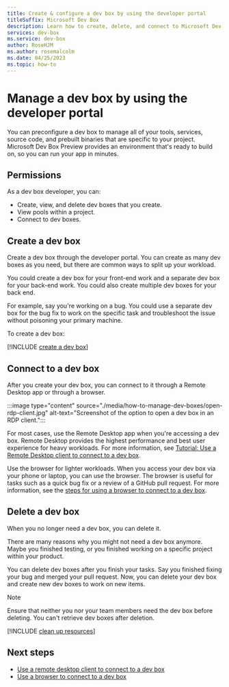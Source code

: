 ```yaml
---
title: Create & configure a dev box by using the developer portal
titleSuffix: Microsoft Dev Box
description: Learn how to create, delete, and connect to Microsoft Dev Box Preview dev boxes by using the developer portal.
services: dev-box
ms.service: dev-box
author: RoseHJM
ms.author: rosemalcolm
ms.date: 04/25/2023
ms.topic: how-to
---
```


# Manage a dev box by using the developer portal

You can preconfigure a dev box to manage all of your tools, services, source code, and prebuilt binaries that are specific to your project. Microsoft Dev Box Preview provides an environment that's ready to build on, so you can run your app in minutes.

## Permissions

As a dev box developer, you can:

- Create, view, and delete dev boxes that you create.
- View pools within a project.
- Connect to dev boxes.

## Create a dev box

Create a dev box through the developer portal. You can create as many dev boxes as you need, but there are common ways to split up your workload.

You could create a dev box for your front-end work and a separate dev box for your back-end work. You could also create multiple dev boxes for your back end.

For example, say you're working on a bug. You could use a separate dev box for the bug fix to work on the specific task and troubleshoot the issue without poisoning your primary machine.

To create a dev box:

[!INCLUDE [create a dev box](./includes/create-dev-box.md)]

## Connect to a dev box

After you create your dev box, you can connect to it through a Remote Desktop app or through a browser.

:::image type="content" source="./media/how-to-manage-dev-boxes/open-rdp-client.jpg" alt-text="Screenshot of the option to open a dev box in an RDP client.":::

For most cases, use the Remote Desktop app when you're accessing a dev box. Remote Desktop provides the highest performance and best user experience for heavy workloads. For more information, see [Tutorial: Use a Remote Desktop client to connect to a dev box](./tutorial-connect-to-dev-box-with-remote-desktop-app.md).

Use the browser for lighter workloads. When you access your dev box via your phone or laptop, you can use the browser. The browser is useful for tasks such as a quick bug fix or a review of a GitHub pull request. For more information, see the [steps for using a browser to connect to a dev box](./quickstart-create-dev-box.md#connect-to-a-dev-box).

## Delete a dev box

When you no longer need a dev box, you can delete it.

There are many reasons why you might not need a dev box anymore. Maybe you finished testing, or you finished working on a specific project within your product.

You can delete dev boxes after you finish your tasks. Say you finished fixing your bug and merged your pull request. Now, you can delete your dev box and create new dev boxes to work on new items.

> [!NOTE]
> Ensure that neither you nor your team members need the dev box before deleting. You can't retrieve dev boxes after deletion.

[!INCLUDE [clean up resources](./includes/clean-up-resources.md)]  

## Next steps

- [Use a remote desktop client to connect to a dev box](./tutorial-connect-to-dev-box-with-remote-desktop-app.md)
- [Use a browser to connect to a dev box](./quickstart-create-dev-box.md#connect-to-a-dev-box)
